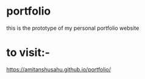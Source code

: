 # portfolio
this is the prototype of my personal portfolio website 
# to visit:-
https://amitanshusahu.github.io/portfolio/
